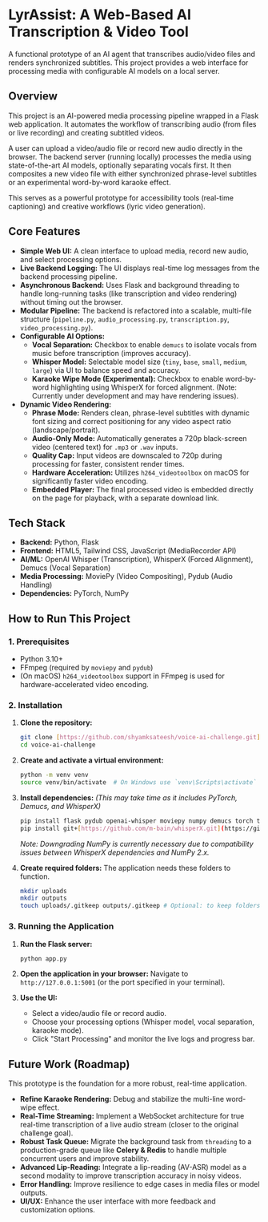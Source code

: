 # LyrAssist: A Web-Based AI Transcription & Video Tool

A functional prototype of an AI agent that transcribes audio/video files and renders synchronized subtitles. This project provides a web interface for processing media with configurable AI models on a local server.

## Overview

This project is an AI-powered media processing pipeline wrapped in a Flask web application. It automates the workflow of transcribing audio (from files or live recording) and creating subtitled videos.

A user can upload a video/audio file or record new audio directly in the browser. The backend server (running locally) processes the media using state-of-the-art AI models, optionally separating vocals first. It then composites a new video file with either synchronized phrase-level subtitles or an experimental word-by-word karaoke effect.

This serves as a powerful prototype for accessibility tools (real-time captioning) and creative workflows (lyric video generation).

## Core Features

* **Simple Web UI:** A clean interface to upload media, record new audio, and select processing options.
* **Live Backend Logging:** The UI displays real-time log messages from the backend processing pipeline.
* **Asynchronous Backend:** Uses Flask and background threading to handle long-running tasks (like transcription and video rendering) without timing out the browser.
* **Modular Pipeline:** The backend is refactored into a scalable, multi-file structure (`pipeline.py`, `audio_processing.py`, `transcription.py`, `video_processing.py`).
* **Configurable AI Options:**
    * **Vocal Separation:** Checkbox to enable `demucs` to isolate vocals from music before transcription (improves accuracy).
    * **Whisper Model:** Selectable model size (`tiny`, `base`, `small`, `medium`, `large`) via UI to balance speed and accuracy.
    * **Karaoke Wipe Mode (Experimental):** Checkbox to enable word-by-word highlighting using WhisperX for forced alignment. (Note: Currently under development and may have rendering issues).
* **Dynamic Video Rendering:**
    * **Phrase Mode:** Renders clean, phrase-level subtitles with dynamic font sizing and correct positioning for any video aspect ratio (landscape/portrait).
    * **Audio-Only Mode:** Automatically generates a 720p black-screen video (centered text) for `.mp3` or `.wav` inputs.
    * **Quality Cap:** Input videos are downscaled to 720p during processing for faster, consistent render times.
    * **Hardware Acceleration:** Utilizes `h264_videotoolbox` on macOS for significantly faster video encoding.
    * **Embedded Player:** The final processed video is embedded directly on the page for playback, with a separate download link.

## Tech Stack

* **Backend:** Python, Flask
* **Frontend:** HTML5, Tailwind CSS, JavaScript (MediaRecorder API)
* **AI/ML:** OpenAI Whisper (Transcription), WhisperX (Forced Alignment), Demucs (Vocal Separation)
* **Media Processing:** MoviePy (Video Compositing), Pydub (Audio Handling)
* **Dependencies:** PyTorch, NumPy

## How to Run This Project

### 1. Prerequisites

* Python 3.10+
* FFmpeg (required by `moviepy` and `pydub`)
* (On macOS) `h264_videotoolbox` support in FFmpeg is used for hardware-accelerated video encoding.

### 2. Installation

1.  **Clone the repository:**
    ```bash
    git clone [https://github.com/shyamksateesh/voice-ai-challenge.git](https://github.com/shyamksateesh/voice-ai-challenge.git)
    cd voice-ai-challenge
    ```

2.  **Create and activate a virtual environment:**
    ```bash
    python -m venv venv
    source venv/bin/activate  # On Windows use `venv\Scripts\activate`
    ```

3.  **Install dependencies:**
    *(This may take time as it includes PyTorch, Demucs, and WhisperX)*
    ```bash
    pip install flask pydub openai-whisper moviepy numpy demucs torch torchaudio "numpy<2" --force-reinstall
    pip install git+[https://github.com/m-bain/whisperX.git](https://github.com/m-bain/whisperX.git) --upgrade
    ```
    *Note: Downgrading NumPy is currently necessary due to compatibility issues between WhisperX dependencies and NumPy 2.x.*

4.  **Create required folders:**
    The application needs these folders to function.
    ```bash
    mkdir uploads
    mkdir outputs
    touch uploads/.gitkeep outputs/.gitkeep # Optional: to keep folders in git
    ```

### 3. Running the Application

1.  **Run the Flask server:**
    ```bash
    python app.py
    ```

2.  **Open the application in your browser:**
    Navigate to `http://127.0.0.1:5001` (or the port specified in your terminal).

3.  **Use the UI:**
    * Select a video/audio file or record audio.
    * Choose your processing options (Whisper model, vocal separation, karaoke mode).
    * Click "Start Processing" and monitor the live logs and progress bar.

## Future Work (Roadmap)

This prototype is the foundation for a more robust, real-time application.

* **Refine Karaoke Rendering:** Debug and stabilize the multi-line word-wipe effect.
* **Real-Time Streaming:** Implement a WebSocket architecture for true real-time transcription of a live audio stream (closer to the original challenge goal).
* **Robust Task Queue:** Migrate the background task from `threading` to a production-grade queue like **Celery & Redis** to handle multiple concurrent users and improve stability.
* **Advanced Lip-Reading:** Integrate a lip-reading (AV-ASR) model as a second modality to improve transcription accuracy in noisy videos.
* **Error Handling:** Improve resilience to edge cases in media files or model outputs.
* **UI/UX:** Enhance the user interface with more feedback and customization options.